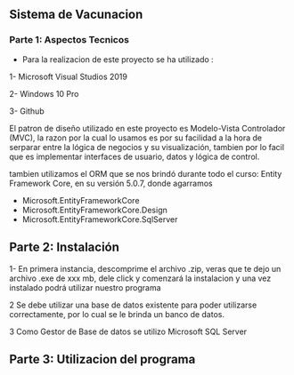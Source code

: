 ## Sistema de Vacunacion

### Parte 1: Aspectos Tecnicos

- Para la realizacion de este proyecto se ha utilizado :

1- Microsoft Visual Studios 2019

2- Windows 10 Pro

3- Github

   El patron de diseño utilizado en este proyecto es Modelo-Vista Controlador (MVC), la razon por la cual lo usamos es por su facilidad a la hora de serparar entre la lógica de negocios y su visualización, tambien por lo facil que es implementar interfaces de usuario, datos y lógica de control. 

tambien utilizamos el ORM que se nos brindó durante todo el curso: Entity Framework Core, en su versión 5.0.7, donde agarramos
- Microsoft.EntityFrameworkCore
- Microsoft.EntityFrameworkCore.Design
- Microsoft.EntityFrameworkCore.SqlServer

## Parte 2: Instalación

1- En primera instancia, descomprime el archivo .zip, veras que te dejo un archivo .exe de xxx mb, dele click y comenzará la instalacion y una vez instalado podrá utilizar nuestro programa

2 Se debe utilizar una base de datos existente para poder utilizarse correctamente, por lo cual se le brinda un banco de datos. 

3 Como Gestor de Base de datos se utilizo Microsoft SQL Server

## Parte 3: Utilizacion del programa
  




